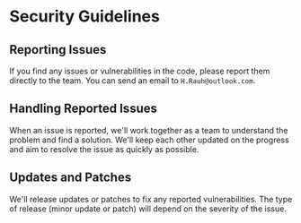 # Security Guidelines

## Reporting Issues

If you find any issues or vulnerabilities in the code, please report them directly to the team. You can send an email to `H.Rauh@outlook.com`.

## Handling Reported Issues

When an issue is reported, we'll work together as a team to understand the problem and find a solution. We'll keep each other updated on the progress and aim to resolve the issue as quickly as possible.

## Updates and Patches

We'll release updates or patches to fix any reported vulnerabilities. The type of release (minor update or patch) will depend on the severity of the issue.